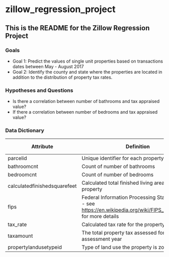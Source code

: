 # zillow_regression_project

## This is the README for the Zillow Regression Project

### Goals
- Goal 1: Predict the values of single unit properties based on transactions dates between May - August 2017 
- Goal 2: Identify the county and state where the properties are located in addition to the distribution of property tax rates.

### Hypotheses and Questions
- Is there a correlation between number of bathrooms and tax appraised value?
- If there a correlation between number of bedrooms and tax appraised value?

### Data Dictionary
| Attribute                    | Definition                                                                                                         | Data Type |
|------------------------------|--------------------------------------------------------------------------------------------------------------------|-----------|
| parcelid                     | Unique identifier for each property                                                                                | int64     |
| bathroomcnt                  | Count of number of bathrooms                                                                                       | float64   |
| bedroomcnt                   | Count of number of bedrooms                                                                                        | float64   |
| calculatedfinishedsquarefeet | Calculated total finished living area of the property                                                              | float64   |
| fips                         | Federal Information Processing Standard code - see https://en.wikipedia.org/wiki/FIPS_county_code for more details | int64     |
| tax_rate                     | Calculated tax rate for the property                                                                               | float64   |
| taxamount                    | The total property tax assessed for that assessment year                                                           | int64     |
| propertylandusetypeid        | Type of land use the property is zoned for                                                                         | int64     |
